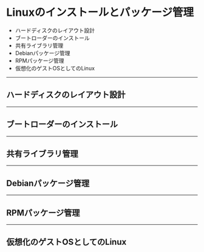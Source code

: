 # Linuxのインストールとパッケージ管理

- ハードディスクのレイアウト設計  
- ブートローダーのインストール  
- 共有ライブラリ管理  
- Debianパッケージ管理  
- RPMパッケージ管理  
- 仮想化のゲストOSとしてのLinux  

---

## ハードディスクのレイアウト設計

---

## ブートローダーのインストール

---

## 共有ライブラリ管理

---

## Debianパッケージ管理

---

## RPMパッケージ管理

---

## 仮想化のゲストOSとしてのLinux
